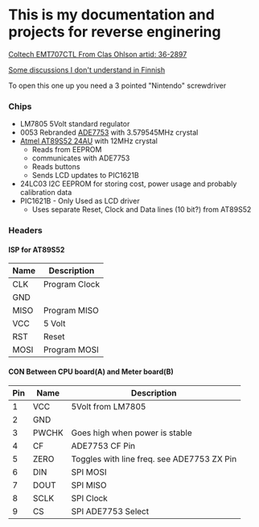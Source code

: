 # This is my documentation and projects for reverse enginering
[Coltech EMT707CTL From Clas Ohlson artid: 36-2897](https://www.clasohlson.com/se/Elenergim%C3%A4tare/36-2897)

[Some discussions I don't understand in Finnish](http://lampopumput.info/foorumi/index.php?topic=15290.15)

To open this one up you need a 3 pointed "Nintendo" screwdriver

### Chips
* LM7805 5Volt standard regulator
* 0053 Rebranded [ADE7753](http://www.analog.com/media/en/technical-documentation/data-sheets/ADE7753.pdf) with 3.579545MHz crystal
* [Atmel AT89S52 24AU](http://www.atmel.com/images/doc1919.pdf) with 12MHz crystal
  * Reads from EEPROM
  * communicates with ADE7753
  * Reads buttons
  * Sends LCD updates to PIC1621B
* 24LC03 I2C EEPROM for storing cost, power usage and probably calibration data
* PIC1621B - Only Used as LCD driver
  * Uses separate Reset, Clock and Data lines (10 bit?) from AT89S52

### Headers
#### ISP for AT89S52
Name | Description
---- | -----------
CLK | Program Clock
GND |
MISO | Program MISO
VCC | 5 Volt
RST | Reset
MOSI | Program MOSI

#### CON Between CPU board(A) and Meter board(B)

Pin | Name | Description
--- | ---- | -----------
1 | VCC | 5Volt from LM7805
2 | GND |
3 | PWCHK | Goes high when power is stable
4 | CF | ADE7753 CF Pin
5 | ZERO | Toggles with line freq. see ADE7753 ZX Pin
6 | DIN | SPI MOSI
7 | DOUT | SPI MISO
8 | SCLK | SPI Clock
9 | CS | SPI ADE7753 Select
